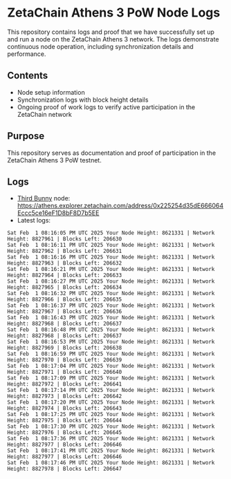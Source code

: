 # ZetaChain Athens 3 PoW Node Logs
This repository contains logs and proof that we have successfully set up and run a node on the ZetaChain Athens 3 network. The logs demonstrate continuous node operation, including synchronization details and performance.

## Contents
- Node setup information
- Synchronization logs with block height details
- Ongoing proof of work logs to verify active participation in the ZetaChain network

## Purpose
This repository serves as documentation and proof of participation in the ZetaChain Athens 3 PoW testnet.

## Logs

- [Third Bunny](https://thirdbunny.xyz/) node: https://athens.explorer.zetachain.com/address/0x225254d35dE666064Eccc5ce16eF1D8bF8D7b5EE
- Latest logs:
```
Sat Feb  1 08:16:05 PM UTC 2025 Your Node Height: 8621331 | Network Height: 8827961 | Blocks Left: 206630
Sat Feb  1 08:16:11 PM UTC 2025 Your Node Height: 8621331 | Network Height: 8827962 | Blocks Left: 206631
Sat Feb  1 08:16:16 PM UTC 2025 Your Node Height: 8621331 | Network Height: 8827963 | Blocks Left: 206632
Sat Feb  1 08:16:21 PM UTC 2025 Your Node Height: 8621331 | Network Height: 8827964 | Blocks Left: 206633
Sat Feb  1 08:16:27 PM UTC 2025 Your Node Height: 8621331 | Network Height: 8827965 | Blocks Left: 206634
Sat Feb  1 08:16:32 PM UTC 2025 Your Node Height: 8621331 | Network Height: 8827966 | Blocks Left: 206635
Sat Feb  1 08:16:37 PM UTC 2025 Your Node Height: 8621331 | Network Height: 8827967 | Blocks Left: 206636
Sat Feb  1 08:16:43 PM UTC 2025 Your Node Height: 8621331 | Network Height: 8827968 | Blocks Left: 206637
Sat Feb  1 08:16:48 PM UTC 2025 Your Node Height: 8621331 | Network Height: 8827968 | Blocks Left: 206637
Sat Feb  1 08:16:53 PM UTC 2025 Your Node Height: 8621331 | Network Height: 8827969 | Blocks Left: 206638
Sat Feb  1 08:16:59 PM UTC 2025 Your Node Height: 8621331 | Network Height: 8827970 | Blocks Left: 206639
Sat Feb  1 08:17:04 PM UTC 2025 Your Node Height: 8621331 | Network Height: 8827971 | Blocks Left: 206640
Sat Feb  1 08:17:09 PM UTC 2025 Your Node Height: 8621331 | Network Height: 8827972 | Blocks Left: 206641
Sat Feb  1 08:17:14 PM UTC 2025 Your Node Height: 8621331 | Network Height: 8827973 | Blocks Left: 206642
Sat Feb  1 08:17:20 PM UTC 2025 Your Node Height: 8621331 | Network Height: 8827974 | Blocks Left: 206643
Sat Feb  1 08:17:25 PM UTC 2025 Your Node Height: 8621331 | Network Height: 8827975 | Blocks Left: 206644
Sat Feb  1 08:17:30 PM UTC 2025 Your Node Height: 8621331 | Network Height: 8827976 | Blocks Left: 206645
Sat Feb  1 08:17:36 PM UTC 2025 Your Node Height: 8621331 | Network Height: 8827977 | Blocks Left: 206646
Sat Feb  1 08:17:41 PM UTC 2025 Your Node Height: 8621331 | Network Height: 8827977 | Blocks Left: 206646
Sat Feb  1 08:17:46 PM UTC 2025 Your Node Height: 8621331 | Network Height: 8827978 | Blocks Left: 206647
```

